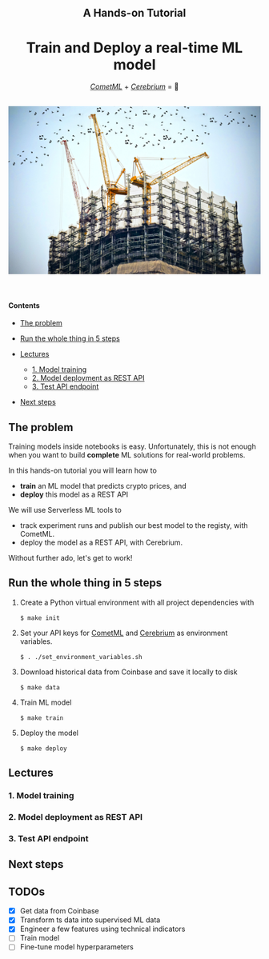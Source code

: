 <div align="center">
    <h2>A Hands-on Tutorial</h2>
    <h1>Train and Deploy a real-time ML model</h1>
    <i><a href="https://www.comet.com/site/">CometML</a></i> + <i><a href="https://www.cerebrium.ai/">Cerebrium</a></i> = 🚀
</div>
<br />
<p align="center">
  <img src="images/header.jpg" width='600' />
</p>

<br />


#### Contents
- [The problem](#the-problem)
- [Run the whole thing in 5 steps](#run-the-whole-thing-in-5-steps)
- [Lectures](#lectures)
    - [1. Model training](#1-model-training)
    - [2. Model deployment as REST API](#2-model-deployment-as-rest-api)
    - [3. Test API endpoint](#3-test-api-endpoint)

- [Next steps](#next-steps)

## The problem
Training models inside notebooks is easy. Unfortunately, this is not enough when you want to build **complete** ML solutions for real-world problems.

In this hands-on tutorial you will learn how to
- **train** an ML model that predicts crypto prices, and
- **deploy** this model as a REST API

We will use Serverless ML tools to
- track experiment runs and publish our best model to the registy, with CometML.
- deploy the model as a REST API, with Cerebrium.

Without further ado, let's get to work!

## Run the whole thing in 5 steps

1. Create a Python virtual environment with all project dependencies with

    ```
    $ make init
    ```


2. Set your API keys for [CometML]() and [Cerebrium]() as environment variables.
    ```
    $ . ./set_environment_variables.sh
    ```

3. Download historical data from Coinbase and save it locally to disk
    ```
    $ make data
    ```

4. Train ML model
    ```
    $ make train
    ```

5. Deploy the model
    ```
    $ make deploy
    ```

## Lectures

### 1. Model training

### 2. Model deployment as REST API

### 3. Test API endpoint

## Next steps

## TODOs
- [x] Get data from Coinbase
- [x] Transform ts data into supervised ML data
- [x] Engineer a few features using technical indicators
- [ ] Train model
- [ ] Fine-tune model hyperparameters
